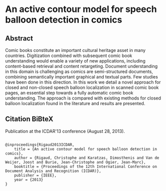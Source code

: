 An active contour model for speech balloon detection in comics
===============================================
   
Abstract
------------------------------------------------
Comic books constitute an important cultural heritage asset in many countries. Digitization combined with subsequent comic book understanding would enable a variety of new applications, including content-based retrieval and content retargeting. Document understanding in this domain is challenging as comics are semi-structured documents, combining semantically important graphical and textual parts. Few studies have been
done in this direction. In this work we detail a novel approach
for closed and non-closed speech balloon localization in scanned
comic book pages, an essential step towards a fully automatic
comic book understanding. The approach is compared with
existing methods for closed balloon localization found in the
literature and results are presented.


Citation BiBteX
-------------------------------------------------
Publication at the ICDAR'13 conference (August 28, 2013).
<pre><code>
@inproceedings{Rigaud2013ICDAR,
	title = {An active contour model for speech balloon detection in comics},
	author = {Rigaud, Christophe and Karatzas, Dimosthenis and Van de Weijer, Joost and Burie, Jean-Christophe and Ogier, Jean-Marc},
	booktitle = {Proceedings of the 12th International Conference on Document Analysis and Recognition (ICDAR)},
	publisher = {IEEE},
	year = {2013}
}
</code></pre>

